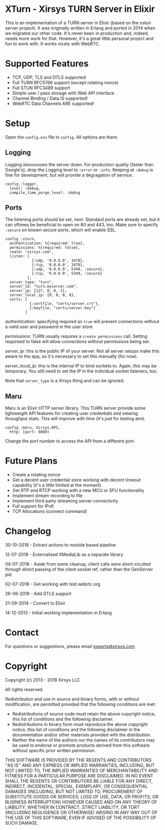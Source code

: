 XTurn - Xirsys TURN Server in Elixir
=====

This is an implementation of a TURN server in Elixir (based on the xstun server project).  It was originally written in Erlang and ported in 2014 when we migrated our other code.  It's never been in production and, indeed, needs more work for that.  However, it's a great little personal project and fun to work with.  It works nicely with WebRTC.

Supported Features
===

- TCP, UDP, TLS and DTLS supported
- Full TURN RFC5766 support (except rotating nonce)
- Full STUN RFC3489 support
- Simple user / pass storage with Web API interface
- Channel Binding / Data IS supported!
- WebRTC Data Channels ARE supported!

Setup
===
Open the `config.exs` file in `config`.  All options are there.

Logging
---
Logging sloooooows the server down.  For production quality (faster than Google's), drop the Logging level to `:error` or `:info`.  Keeping at `:debug` is fine for development, but will provide a degragation of service.

    config :logger,
      level: :debug,
      compile_time_purge_level: :debug

Ports
---
The listening ports should be set, next.  Standard ports are already set, but it can oftimes be beneficial to open on 80 and 443, too.  Make sure to specify `:secure` on known secure ports, which will enable SSL.

    config :xturn,
      authentication: %{required: true},
      permissions: %{required: false},
      realm: "xirsys.com",
      listen: [
                {:udp, '0.0.0.0', 3478},
                {:tcp, '0.0.0.0', 3478},
                {:udp, '0.0.0.0', 5349, :secure},
                {:tcp, '0.0.0.0', 5349, :secure}
              ],
      server_type: "turn",
      server_id: "turn.myserver.com",
      server_ip: {127, 0, 0, 1},
      server_local_ip: {0, 0, 0, 0},
      certs: [
               {:certfile, "certs/server.crt"},
               {:keyfile, "certs/server.key"}
             ]

*authentication*: specifying required as `true` will prevent connections without a valid user and password in the user store

*permissions*: TURN usually requires a `create permissions` call.  Setting requireed to false will allow connections without permissions being set.

*server_ip*: this is the public IP of your server.  Not all server setups make this aware to the app, so it's necessary to set this manually (for now).

*server_local_ip*: this is the internal IP to bind sockets to.  Again, this may be temporary.  You still need to set the IP in the individual socket listeners, too.

Note that `server_type` is a Xirsys thing and can be ignored.

Maru
---

Maru is an Elixir HTTP server library.  This TURN server provide some lightweight API features for creating user credentials and viewing throughput stats.  This will improve with time (it's just for testing atm).

    config :maru, Xirsys.API,
      http: [port: 8880]

Change the port number to access the API from a different port.

Future Plans
===

- Create a rotating nonce
- Get a decent user credential store working with decent timeout capability (it's a little limited at the moment).
- Get RTP and RTCP working with a new MCU or SFU functionality
- Implement stream recording to file
- Implement third party streaming server connectivity
- Full support for IPv6
- TCP Allocations (connect command)

Changelog
===
30-10-2018 - Extract actions to module based pipeline

12-07-2018 - Externalised XMediaLib as a separate library

04-07-2018 - Aside from some cleanup, client calls were short-cicuited through direct passing of the client socket ref, rather than the GenServer pid

02-07-2018 - Get working with test.webrtc.org

26-06-2018 - Add DTLS support

21-09-2014 - Convert to Elixir

14-12-2013 - Initial working implementation in Erlang

Contact
===
For questions or suggestions, please email experts@xirsys.com

Copyright
===

Copyright (c) 2013 - 2018 Xirsys LLC

All rights reserved.

Redistribution and use in source and binary forms, with or without modification,
are permitted provided that the following conditions are met:

* Redistributions of source code must retain the above copyright notice, this
list of conditions and the following disclaimer.
* Redistributions in binary form must reproduce the above copyright notice,
this list of conditions and the following disclaimer in the documentation
and/or other materials provided with the distribution.
* Neither the name of the authors nor the names of its contributors
may be used to endorse or promote products derived from this software
without specific prior written permission.

THIS SOFTWARE IS PROVIDED BY THE REGENTS AND CONTRIBUTORS ''AS IS'' AND ANY
EXPRESS OR IMPLIED WARRANTIES, INCLUDING, BUT NOT LIMITED TO, THE IMPLIED
WARRANTIES OF MERCHANTABILITY AND FITNESS FOR A PARTICULAR PURPOSE ARE
DISCLAIMED. IN NO EVENT SHALL THE REGENTS OR CONTRIBUTORS BE LIABLE FOR ANY
DIRECT, INDIRECT, INCIDENTAL, SPECIAL, EXEMPLARY, OR CONSEQUENTIAL DAMAGES
(INCLUDING, BUT NOT LIMITED TO, PROCUREMENT OF SUBSTITUTE GOODS OR SERVICES;
LOSS OF USE, DATA, OR PROFITS; OR BUSINESS INTERRUPTION) HOWEVER CAUSED AND ON
ANY THEORY OF LIABILITY, WHETHER IN CONTRACT, STRICT LIABILITY, OR TORT
(INCLUDING NEGLIGENCE OR OTHERWISE) ARISING IN ANY WAY OUT OF THE USE OF THIS
SOFTWARE, EVEN IF ADVISED OF THE POSSIBILITY OF SUCH DAMAGE.